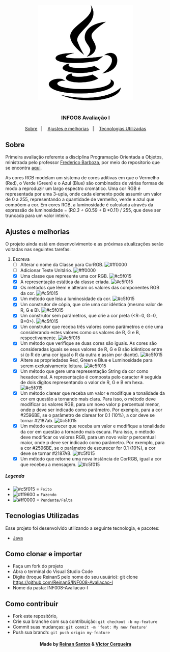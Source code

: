 
<h3 align="center">
    <img alt="Logo" title="#logo" width="300px" src="/assets/imgs/logo_java.png">
    </br>
    </br>
    </br>
    <b>INFOO8 Avaliação I</b>  
</h3>
  
<p align="center">
  <a href="#about">Sobre</a>&nbsp;&nbsp;&nbsp;|&nbsp;&nbsp;&nbsp;
  <a href="#features">Ajustes e melhorias</a>&nbsp;&nbsp;&nbsp;|&nbsp;&nbsp;&nbsp;
  <a href="#technologies-used">Tecnologias Utilizadas</a>
</p>

<a id="about"></a>

## Sobre

   Primeira avaliação referente a disciplina Programação Orientada a Objetos, ministrada pelo professor [Frederico Barboza](http://lattes.cnpq.br/2897532678011764), por meio do repositorio que se encontra [aqui](https://github.com/pooinf008/inf008-20211/tree/master/especificacao).


   As cores RGB modelam um sistema de cores aditivas em que o Vermelho (Red), o Verde (Green) e o Azul (Blue) são combinados de várias formas de modo a reproduzir um largo espectro cromático. Uma cor RGB é representada por uma 3-upla, onde cada elemento pode assumir um valor de 0 a 255, representando a quantidade de vermelho, verde e azul que compõem a cor. 
Em cores RGB, a luminosidade é calculada através da expressão de luminosidade = 
	(R*0.3 + G*0.59 + B *0.11) / 255, 
que deve ser truncada para um valor inteiro.



<a id="features"></a>

## Ajustes e melhorias

O projeto ainda está em desenvolvimento e as próximas atualizações serão voltadas nas seguintes tarefas:

1. Escreva
    - [ ] Alterar o nome da Classe para CorRGB. ![#ff0000](https://placehold.it/15/ff0000/000000?text=+)
    - [ ] Adicionar Teste Unitário. ![#ff0000](https://placehold.it/15/ff0000/000000?text=+)
    - [x] Uma classe que represente uma cor RGB. ![#c5f015](https://placehold.it/15/c5f015/000000?text=+)
    - [x] A representação estática da classe criada. ![#c5f015](https://placehold.it/15/c5f015/000000?text=+)
    - [x] Os métodos que lêem e alteram os valores das componentes RGB da cor. ![#c5f015](https://placehold.it/15/c5f015/000000?text=+)
    - [x] Um método que leia a luminosidade da cor. ![#c5f015](https://placehold.it/15/c5f015/000000?text=+)
    - [x] Um construtor de cópia, que crie uma cor idêntica (mesmo valor de R, G e B). ![#c5f015](https://placehold.it/15/c5f015/000000?text=+)
    - [x] Um construtor sem parâmetros, que crie a cor preta (<R=0, G=0, B=0>). ![#c5f015](https://placehold.it/15/c5f015/000000?text=+)
    - [x] Um construtor que receba três valores como parâmetros e crie uma considerando estes valores como os valores de R, G e B, respectivamente. ![#c5f015](https://placehold.it/15/c5f015/000000?text=+)
    - [x] Um método que verifique se duas cores são iguais. As cores são consideradas iguais se seus valores de R, G e B são idênticos entre si (o R de uma cor igual o R da outra e assim por diante). ![#c5f015](https://placehold.it/15/c5f015/000000?text=+)
    - [x] Altere as propriedades Red, Green e Blue e Luminosidade para serem exclusivamente leitura. ![#c5f015](https://placehold.it/15/c5f015/000000?text=+)
    - [x] Um método que gere uma representação String da cor como hexadecimal. A representação é composta pelo caracter # seguida de dois dígitos representando o valor de R, G e B em hexa. ![#c5f015](https://placehold.it/15/c5f015/000000?text=+)
    - [x] Um método clarear que receba um valor e modifique a tonalidade da cor em questão a tornando mais clara. Para isso, o método deve modificar os valores RGB, para um novo valor p percentual menor, onde  p deve ser indicado como parâmetro. Por exemplo, para a cor  #2596BE, se o parâmetro de clarear for 0.1 (10%), a cor deve se tornar #2187ab. ![#c5f015](https://placehold.it/15/c5f015/000000?text=+)
    - [x] Um método escurecer que receba um valor e modifique a tonalidade da cor em questão a tornando mais escura. Para isso, o método deve modificar os valores RGB, para um novo valor p percentual maior, onde p deve ser indicado como parâmetro. Por exemplo, para a cor  #2596BE, se o parâmetro de escurecer for 0.1 (10%), a cor deve se tornar #2187AB. ![#c5f015](https://placehold.it/15/c5f015/000000?text=+)
    - [x] Um método que retorne uma nova instância de CorRGB, igual a cor que recebeu a mensagem. ![#c5f015](https://placehold.it/15/c5f015/000000?text=+)

##### Legenda
- ![#c5f015](https://placehold.it/15/c5f015/000000?text=+) = `Feito`
- ![#ff9600](https://placehold.it/15/ff9600/000000?text=+) = `Fazendo`
- ![#ff0000](https://placehold.it/15/ff0000/000000?text=+) = `Pendente/Falta`

<a id="technologies-used"></a>

## Tecnologias Utilizadas

Esse projeto foi desenvolvido utilizando a seguinte tecnologia, e pacotes:

- [Java](https://www.java.com/pt-BR/)

<a id="how-to-use"></a>

## Como clonar e importar

- Faça um fork do projeto
- Abra o terminal do Visual Studio Code
- Digite (troque ReinanS pelo nome do seu usuário): git clone https://github.com/ReinanS/INF008-Avaliacao-I
- Nome da pasta: INF008-Avaliacao-I


<a id="how-to-contribute"></a>

## Como contribuir

- Fork este repositório,
- Crie sua branche com sua contribuição: `git checkout -b my-feature`
- Commit suas mudanças: `git commit -m 'feat: My new feature' `
- Push sua branch: `git push origin my-feature`

<h4 align="center">
    Made by <a href="https://github.com/ReinanS" target="_blank">Reinan Santos</a> & <a href="https://github.com/cerqueirav" target="_blank">Victor Cerqueira</a> 
</h4>

 
